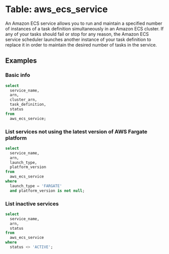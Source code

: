 # Table: aws_ecs_service

An Amazon ECS service allows you to run and maintain a specified number of instances of a task definition simultaneously in an Amazon ECS cluster. If any of your tasks should fail or stop for any reason, the Amazon ECS service scheduler launches another instance of your task definition to replace it in order to maintain the desired number of tasks in the service.

## Examples

### Basic info

```sql
select
  service_name,
  arn,
  cluster_arn,
  task_definition,
  status
from
  aws_ecs_service;
```

### List services not using the latest version of AWS Fargate platform

```sql
select
  service_name,
  arn,
  launch_type,
  platform_version
from
  aws_ecs_service
where
  launch_type = 'FARGATE'
  and platform_version is not null;
```

### List inactive services

```sql
select
  service_name,
  arn,
  status
from
  aws_ecs_service
where
  status <> 'ACTIVE';
```

